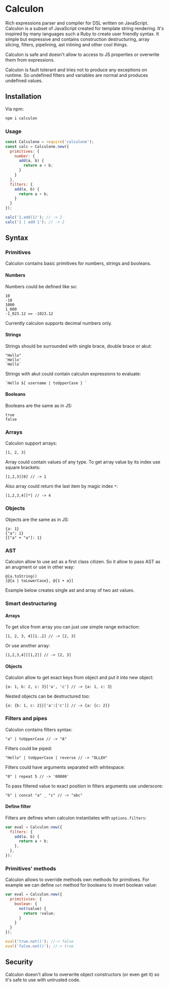 # Calculon

Rich expressions parser and compiler for DSL written on JavaScript. Calculon is
a subset of JavaScript created for template string rendering. It's inspired by
many languages such a Ruby to create user friendly syntax. It simple but
expressive and contains construction destructuring, array slicing, filters,
pipelining, ast inlining and other cool things.

Calculon is safe and doesn't allow to access to JS properties or overwrite them
from expressions.

Calculon is fault tolerant and tries not to produce any exceptions on runtime.
So undefined filters and variables are normal and produces undefined values.

## Installation

Via npm:

```bash
npm i calculon
```

### Usage

```javascript
const Calculone = require('calculone');
const calc = Calculone.new({
  primitives: {
    number: {
      add(a, b) {
        return a + b;
      }
    }
  },
  filters: {
    add(a, b) {
      return a + b;
    }
  }
});

calc('1.add(1)'); // -> 2
calc('1 | add 1'); // -> 2
```

## Syntax

### Primitives

Calculon contains basic primitives for numbers, strings and booleans.

#### Numbers

Numbers could be defined like so:

```calculon
10
-10
1000
1_000
-1_023.12 == -1023.12
```

Currently calculon supports decimal numbers only.

#### Strings

Strings should be surrounded with single brace, double brace or akut:

```calculon
"Hello"
'Hello'
`Hello`
```

Strings with akut could contain calculon expressions to evaluate:

```calculon
`Hello ${ username | toUpperCase } `
```

#### Booleans

Booleans are the same as in JS:

```calculon
true
false
```

### Arrays

Calculon support arrays:

```calculon
[1, 2, 3]
```

Array could contain values of any type. To get array value by its index use square brackets:

```calculon
[1,2,3][0] // -> 1
```

Also array could return the last item by magic index `*`:

```calculon
[1,2,3,4][*] // -> 4
```

### Objects

Objects are the same as in JS:

```calculon
{a: 1}
{"a": 1}
{["a" + "a"]: 1}
```

### AST

Calculon allow to use ast as a first class citizen. So it allow to pass AST as an arugment or use in other way:

```calculon
@{a.toString()
[@{a | toLowerCase}, @{1 + a}]
```
Example below creates single ast and array of two ast values.

### Smart destructuring

#### Arrays

To get slice from array you can just use simple range extraction:

```calculon
[1, 2, 3, 4][1..2] // -> [2, 3]
```

Or use another array:

```calculon
[1,2,3,4][[1,2]] // -> [2, 3]
```

#### Objects

Calculon allow to get exact keys from object and put it into new object:

```calculon
{a: 1, b: 2, c: 3}['a', 'c'] // -> {a: 1, c: 3}
```

Nested objects can be destructured too:

```calculon
{a: {b: 1, c: 2}}['a':['c']] // -> {a: {c: 2}}
```


### Filters and pipes

Calculon contains filters syntax:

```calculon
"a" | toUpperCase // -> "A"
```

Filters could be piped:

```calculon
"Hello" | toUpperCase | reverse // -> "OLLEH"
```

Filters could have arguments separated with whitespace:

```
"0" | repeat 5 // -> '00000'
```

To pass filtered value to exact position in filters arguments use underscore:

```
"b" | concat "a" _ "c" // -> "abc"
```

#### Define filter

Filters are defines when calculon instantiates with `options.filters`:

```javascript
var eval = Calculon.new({
  filters: {
    add(a, b) {
      return a + b;
    },
  },
});
```

### Primitives' methods

Calculon allows to override methods own methods for primitives. For example we
can define `not` method for booleans to invert boolean value:

```javascript
var eval = Calculon.new({
  primitivies: {
    boolean: {
      not(value) {
        return !value;
      }
    }
  }
});

eval('true.not()'); //-> false
eval('false.not()'); //-> true
```

## Security

Calculon doesn't allow to overwrite object constructors (or even get it) so it's
safe to use with untrusted code.
